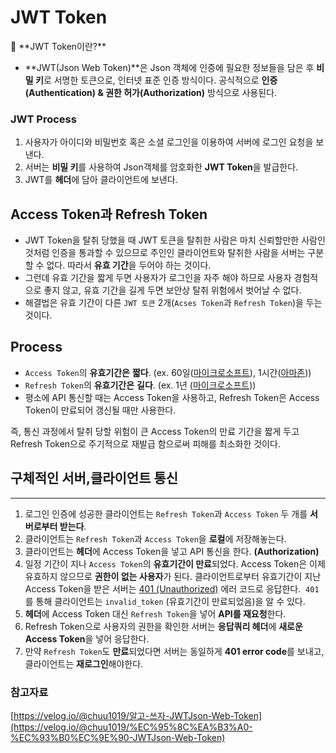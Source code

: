 # JWT Token


<aside>
🚀 **JWT Token이란?**

</aside>

- **JWT(Json Web Token)**은 Json 객체에 인증에 필요한 정보들을 담은 후 **비밀 키**로 서명한 토큰으로, 인터넷 표준 인증 방식이다. 공식적으로 **인증(Authentication) & 권한 허가(Authorization)** 방식으로 사용된다.

### JWT Process



1. 사용자가 아이디와 비밀번호 혹은 소셜 로그인을 이용하여 서버에 로그인 요청을 보낸다.
2. 서버는 **비밀 키**를 사용하여 Json객체를 암호화한 **JWT Token**을 발급한다.
3. JWT를 **헤더**에 담아 클라이언트에 보낸다.

## Access Token과 Refresh Token

- JWT  Token을 탈취 당했을 때 JWT 토큰을 탈취한 사람은 마치 신뢰할만한 사람인 것처럼 인증을 통과할 수 있으므로 주인인 클라이언트와 탈취한 사람을 서버는 구분할 수 없다. 따라서 **유효 기간**을 두어야 하는 것이다.
- 그런데 유효 기간을 짧게 두면 사용자가 로그인을 자주 해야 하므로 사용자 경험적으로 좋지 않고, 유효 기간을 길게 두면 보안상 탈취 위험에서 벗어날 수 없다.
- 해결법은 유효 기간이 다른 `JWT 토큰` 2개(`Acses Token`과 `Refresh Token`)을 두는 것이다.

## Process

- `Access Token`의 **유효기간은** **짧다**. (ex. 60일([마이크로소프트](https://learn.microsoft.com/en-us/linkedin/shared/authentication/programmatic-refresh-tokens)), 1시간([아마존](https://developer.amazon.com/docs/login-with-amazon/access-token.html)))
- `Refresh Token`의 **유효기간은** **길다**. (ex. 1년 ([마이크로소프트](https://learn.microsoft.com/en-us/linkedin/shared/authentication/programmatic-refresh-tokens)))
- 평소에 API 통신할 때는 Access Token을 사용하고, Refresh Token은 Access Token이 만료되어 갱신될 때만 사용한다.

즉, 통신 과정에서 탈취 당할 위험이 큰 Access Token의 만료 기간을 짧게 두고 Refresh Token으로 주기적으로 재발급 함으로써 피해를 최소화한 것이다.


## 구체적인 서버,클라이언트 통신

---

1. 로그인 인증에 성공한 클라이언트는 `Refresh Token`과 `Access Token` 두 개를 **서버로부터 받는다**.
2. 클라이언트는 `Refresh Token`과 `Access Token`을 **로컬**에 저장해놓는다.
3. 클라이언트는 **헤더**에 Access Token을 넣고 API 통신을 한다. **(Authorization)**
4. 일정 기간이 지나 `Access Token`의 **유효기간이 만료**되었다. Access Token은 이제 유효하지 않으므로 **권한이 없는 사용자**가 된다. 클라이언트로부터 유효기간이 지난 Access Token을 받은 서버는 [401 (Unauthorized)](https://www.rfc-editor.org/rfc/rfc6750#section-6.2.2) 에러 코드로 응답한다.  `401`를 통해 클라이언트는 `invalid_token` (유효기간이 만료되었음)을 알 수 있다.
5. **헤더**에 Access Token 대신 `Refresh Token`을 넣어 **API를 재요청**한다.
6. Refresh Token으로 사용자의 권한을 확인한 서버는 **응답쿼리 헤더**에 **새로운 Access Token**을 넣어 응답한다.
7. 만약 `Refresh Token`도 **만료**되었다면 서버는 동일하게 **401 error code**를 보내고, 클라이언트는 **재로그인**해야한다.

### 참고자료

[https://velog.io/@chuu1019/알고-쓰자-JWTJson-Web-Token](https://velog.io/@chuu1019/%EC%95%8C%EA%B3%A0-%EC%93%B0%EC%9E%90-JWTJson-Web-Token)
